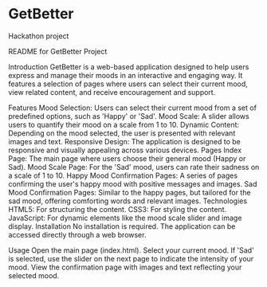 # GetBetter
Hackathon project


README for GetBetter Project

Introduction
GetBetter is a web-based application designed to help users express and manage their moods in an interactive and engaging way. It features a selection of pages where users can select their current mood, view related content, and receive encouragement and support.

Features
Mood Selection: Users can select their current mood from a set of predefined options, such as 'Happy' or 'Sad'.
Mood Scale: A slider allows users to quantify their mood on a scale from 1 to 10.
Dynamic Content: Depending on the mood selected, the user is presented with relevant images and text.
Responsive Design: The application is designed to be responsive and visually appealing across various devices.
Pages
Index Page: The main page where users choose their general mood (Happy or Sad).
Mood Scale Page: For the 'Sad' mood, users can rate their sadness on a scale of 1 to 10.
Happy Mood Confirmation Pages: A series of pages confirming the user's happy mood with positive messages and images.
Sad Mood Confirmation Pages: Similar to the happy pages, but tailored for the sad mood, offering comforting words and relevant images.
Technologies
HTML5: For structuring the content.
CSS3: For styling the content.
JavaScript: For dynamic elements like the mood scale slider and image display.
Installation
No installation is required. The application can be accessed directly through a web browser.

Usage
Open the main page (index.html).
Select your current mood.
If 'Sad' is selected, use the slider on the next page to indicate the intensity of your mood.
View the confirmation page with images and text reflecting your selected mood.
